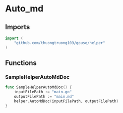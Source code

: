 # Auto_md

## Imports

```go
import (
	"github.com/thuongtruong109/gouse/helper")
```
## Functions


### SampleHelperAutoMdDoc

```go
func SampleHelperAutoMdDoc() {
	inputFilePath := "main.go"
	outputFilePath := "main.md"
	helper.AutoMdDoc(inputFilePath, outputFilePath)
}```

